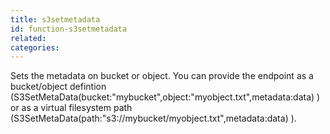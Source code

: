 ```yaml
---
title: s3setmetadata
id: function-s3setmetadata
related:
categories:
---
```


Sets the metadata on bucket or object. You can provide the endpoint as a bucket/object defintion (S3SetMetaData(bucket:"mybucket",object:"myobject.txt",metadata:data) ) or as a virtual filesystem path (S3SetMetaData(path:"s3://mybucket/myobject.txt",metadata:data) ).